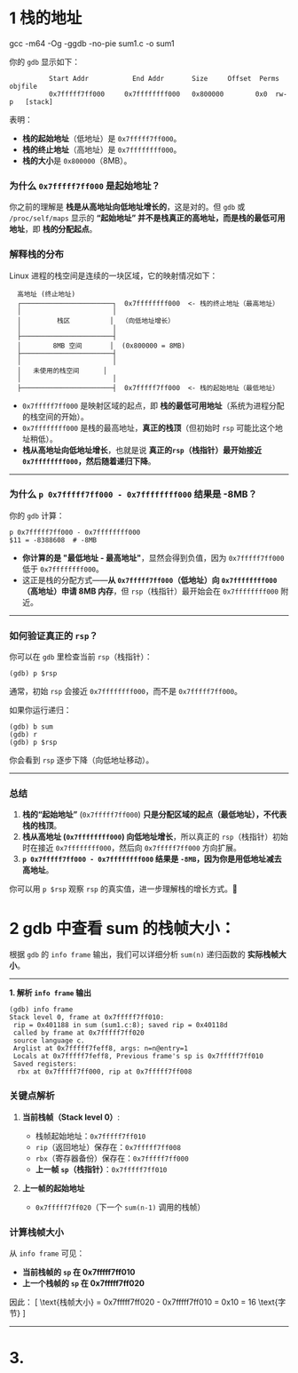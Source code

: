 # 1 栈的地址
gcc -m64 -Og -ggdb -no-pie sum1.c -o sum1

你的 `gdb` 显示如下：
```
          Start Addr           End Addr       Size     Offset  Perms  objfile
          0x7fffff7ff000     0x7ffffffff000   0x800000        0x0  rw-p   [stack]
```
表明：
- **栈的起始地址**（低地址）是 `0x7fffff7ff000`。
- **栈的终止地址**（高地址）是 `0x7ffffffff000`。
- **栈的大小**是 `0x800000`（8MB）。

### **为什么 `0x7fffff7ff000` 是起始地址？**
你之前的理解是 **栈是从高地址向低地址增长的**，这是对的。但 `gdb` 或 `/proc/self/maps` 显示的 **“起始地址” 并不是栈真正的高地址，而是栈的最低可用地址**，即 **栈的分配起点**。

### **解释栈的分布**
Linux 进程的栈空间是连续的一块区域，它的映射情况如下：
```
  高地址 (终止地址)
  ┌───────────────────────┐  0x7ffffffff000  <- 栈的终止地址（最高地址）
  │                       │
  │         栈区          │  （向低地址增长）
  │                       │
  ├───────────────────────┤
  │        8MB 空间       │  (0x800000 = 8MB)
  ├───────────────────────┤
  │                       │
  │   未使用的栈空间      │
  │                       │
  ├───────────────────────┤  0x7fffff7ff000  <- 栈的起始地址（最低地址）
```

- `0x7fffff7ff000` 是映射区域的起点，即 **栈的最低可用地址**（系统为进程分配的栈空间的开始）。
- `0x7ffffffff000` 是栈的最高地址，**真正的栈顶**（但初始时 `rsp` 可能比这个地址稍低）。
- **栈从高地址向低地址增长**，也就是说 **真正的`rsp`（栈指针）最开始接近 `0x7ffffffff000`，然后随着递归下降**。

---

### **为什么 `p 0x7fffff7ff000 - 0x7ffffffff000` 结果是 -8MB？**
你的 `gdb` 计算：
```gdb
p 0x7fffff7ff000 - 0x7ffffffff000
$11 = -8388608  # -8MB
```
- **你计算的是 "最低地址 - 最高地址"**，显然会得到负值，因为 `0x7fffff7ff000` 低于 `0x7ffffffff000`。
- 这正是栈的分配方式——**从 `0x7fffff7ff000`（低地址）向 `0x7ffffffff000`（高地址）申请 8MB 内存**，但 `rsp`（栈指针）最开始会在 `0x7ffffffff000` 附近。

---

### **如何验证真正的 `rsp`？**
你可以在 `gdb` 里检查当前 `rsp`（栈指针）：
```gdb
(gdb) p $rsp
```
通常，初始 `rsp` 会接近 `0x7ffffffff000`，而不是 `0x7fffff7ff000`。

如果你运行递归：
```gdb
(gdb) b sum
(gdb) r
(gdb) p $rsp
```
你会看到 `rsp` 逐步下降（向低地址移动）。

---

### **总结**
1. **栈的“起始地址”** (`0x7fffff7ff000`) **只是分配区域的起点（最低地址），不代表栈的栈顶**。
2. **栈从高地址 (`0x7ffffffff000`) 向低地址增长**，所以真正的 `rsp`（栈指针）初始时在接近 `0x7ffffffff000`，然后向 `0x7fffff7ff000` 方向扩展。
3. **`p 0x7fffff7ff000 - 0x7ffffffff000` 结果是 `-8MB`，因为你是用低地址减去高地址**。

你可以用 `p $rsp` 观察 `rsp` 的真实值，进一步理解栈的增长方式。🚀

# 2 gdb 中查看 sum 的栈帧大小：
根据 `gdb` 的 `info frame` 输出，我们可以详细分析 `sum(n)` 递归函数的 **实际栈帧大小**。

---

**1. 解析 `info frame` 输出**
```gdb
(gdb) info frame
Stack level 0, frame at 0x7fffff7ff010:
 rip = 0x401188 in sum (sum1.c:8); saved rip = 0x40118d
 called by frame at 0x7fffff7ff020
 source language c.
 Arglist at 0x7fffff7feff8, args: n=n@entry=1
 Locals at 0x7fffff7feff8, Previous frame's sp is 0x7fffff7ff010
 Saved registers:
  rbx at 0x7fffff7ff000, rip at 0x7fffff7ff008
```
### **关键点解析**
1. **当前栈帧（Stack level 0）**:
   - 栈帧起始地址：`0x7fffff7ff010`
   - `rip`（返回地址）保存在：`0x7fffff7ff008`
   - `rbx`（寄存器备份）保存在：`0x7fffff7ff000`
   - **上一帧 `sp`（栈指针）**：`0x7fffff7ff010`

2. **上一帧的起始地址**
   - `0x7fffff7ff020`（下一个 `sum(n-1)` 调用的栈帧）

### **计算栈帧大小**
从 `info frame` 可见：
- **当前栈帧的 `sp` 在 0x7fffff7ff010**
- **上一个栈帧的 `sp` 在 0x7fffff7ff020**

因此：
\[
\text{栈帧大小} = 0x7fffff7ff020 - 0x7fffff7ff010 = 0x10 = 16 \text{字节}
\]

---

# 3.